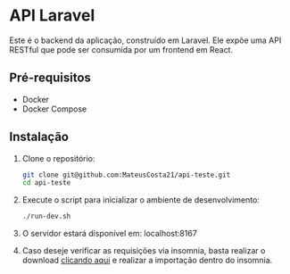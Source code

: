# API Laravel

Este é o backend da aplicação, construído em Laravel. Ele expõe uma API RESTful que pode ser consumida por um frontend em React.

## Pré-requisitos

- Docker
- Docker Compose

## Instalação

1. Clone o repositório:

   ```bash
   git clone git@github.com:MateusCosta21/api-teste.git
   cd api-teste

2. Execute o script para inicializar o ambiente de desenvolvimento:
      ```bash
      ./run-dev.sh

3. O servidor estará disponível em: localhost:8167

4. Caso deseje verificar as requisições via insomnia, basta realizar o download [clicando aqui](https://drive.google.com/file/d/1WWhyIha_Vs38dBkHaAWBPOZi5Sd5EEd5/view?usp=sharing) e realizar a importação dentro do insomnia.


